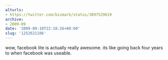 ```yaml
---
alturls:
- https://twitter.com/bismark/status/3897529619
archive:
- 2009-09
date: '2009-09-10T22:18:26+00:00'
slug: '1252621106'
---
```


wow, facebook lite is actually really awesome. its like going back four years to when facebook was useable.

